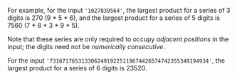 For example, for the input `'1027839564'`, the largest product for a
series of 3 digits is 270 (9 * 5 * 6), and the largest product for a
series of 5 digits is 7560 (7 * 8 * 3 * 9 * 5).

Note that these series are only required to occupy *adjacent positions*
in the input; the digits need not be *numerically consecutive*.

For the input `'73167176531330624919225119674426574742355349194934'`,
the largest product for a series of 6 digits is 23520.
